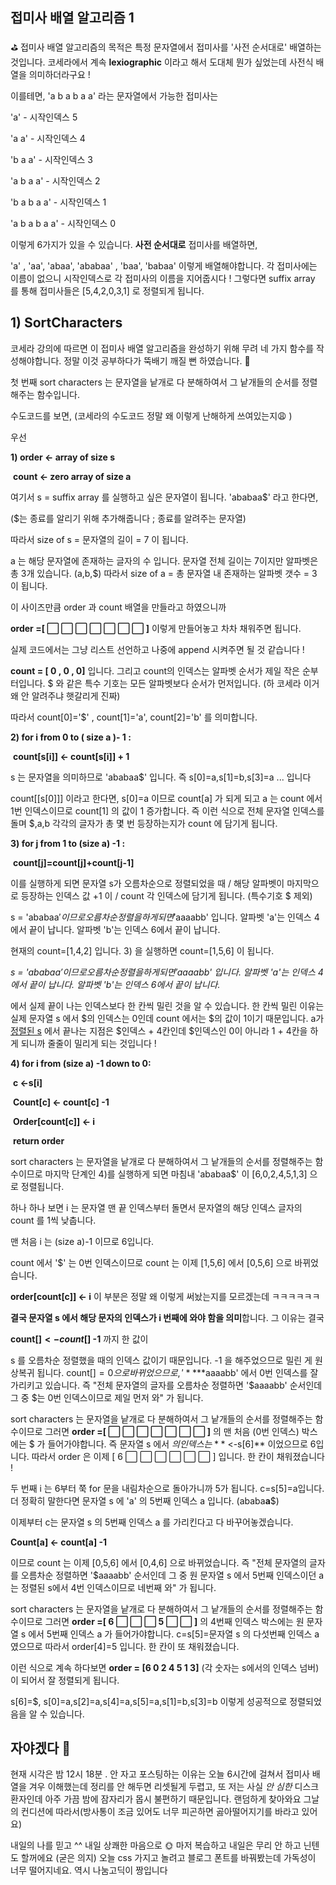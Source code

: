 
## 접미사 배열 알고리즘 1

⛳️ 접미사 배열 알고리즘의 목적은 특정 문자열에서 접미사를 '사전 순서대로' 배열하는 것입니다. 코세라에서 계속 **lexiographic** 이라고 해서 도대체 뭔가 싶었는데 사전식 배열을 의미하더라구요 !

이를테면, 'a b a b a a' 라는 문자열에서 가능한 접미사는

'a' - 시작인덱스 5

'a a' - 시작인덱스 4

'b a a' - 시작인덱스 3

'a b a a' - 시작인덱스 2

'b a b a a' - 시작인덱스 1

'a b a b a a' - 시작인덱스 0

이렇게 6가지가 있을 수 있습니다. **사전 순서대로** 접미사를 배열하면,

'a' , 'aa', 'abaa', 'ababaa' , 'baa', 'babaa' 이렇게 배열해야합니다. 각 접미사에는 이름이 없으니 시작인덱스로 각 접미사의 이름을 지어줍시다 ! 그렇다면 suffix array 를 통해 접미사들은 [5,4,2,0,3,1] 로 정렬되게 됩니다. 

## 1) SortCharacters

코세라 강의에 따르면 이 접미사 배열 알고리즘을 완성하기 위해 무려 네 가지 함수를 작성해야합니다. 정말 이것 공부하다가 뚝배기 깨질 뻔 하였습니다. 🤯

첫 번째 sort characters 는 문자열을 낱개로 다 분해하여서 그 낱개들의 순서를 정렬해주는 함수입니다. 

수도코드를 보면, (코세라의 수도코드 정말 왜 이렇게 난해하게 쓰여있는지😩 )

우선 

**1) order <- array of size s**

​    **count <- zero array of size a**

여기서 s = suffix array 를 실행하고 싶은 문자열이 됩니다. 'ababaa$' 라고 한다면,

($는 종료를 알리기 위해 추가해줍니다 ; 종료를 알려주는 문자열)

따라서 size of s = 문자열의 길이 = 7 이 됩니다. 

a 는 해당 문자열에 존재하는 글자의 수 입니다. 문자열 전체 길이는 7이지만 알파벳은 총 3개 있습니다. (a,b,$) 따라서 size of a = 총 문자열 내 존재하는 알파벳 갯수 = 3 이 됩니다. 

이 사이즈만큼 order 과 count 배열을 만들라고 하였으니까 

**order =[ ⬜️ ⬜️ ⬜️ ⬜️ ⬜️ ⬜️ ⬜️ ]** 이렇게 만들어놓고 차차 채워주면 됩니다.

실제 코드에서는 그냥 리스트 선언하고 나중에 append 시켜주면 될 것 같습니다 !

**count = [ 0 , 0 , 0]** 입니다. 그리고 count의 인덱스는 알파벳 순서가 제일 작은 순부터입니다. $ 와 같은 특수 기호는 모든 알파벳보다 순서가 먼저입니다. (하 코세라 이거 왜 안 알려주냐 햇갈리게 진짜)

따라서 count[0]='$' , count[1]='a', count[2]='b' 를 의미합니다. 

**2) for i from 0 to ( size a )- 1 :**

​    	**count[s[i]] <- count[s[i]] + 1** 

s 는 문자열을 의미하므로  'ababaa$' 입니다. 즉 s[0]=a,s[1]=b,s[3]=a ... 입니다

count[[s[0]]] 이라고 한다면, s[0]=a 이므로 count[a] 가 되게 되고 a 는 count 에서 1번 인덱스이므로 count[1] 의 값이 1 증가합니다. 즉 이런 식으로 전체 문자열 인덱스를 돌며 $,a,b 각각의 글자가 총 몇 번 등장하는지가 count 에 담기게 됩니다. 

**3) for j from 1 to (size a) -1 :**

​		**count[j]=count[j]+count[j-1]**

이를 실행하게 되면 문자열 s가 오름차순으로 정렬되었을 때 / 해당 알파벳이 마지막으로 등장하는 인덱스 값 +1 이 / count 각 인덱스에 담기게 됩니다. (특수기호 $ 제외)

s = 'ababaa$'  이므로 오름차순 정렬을 하게 되면 '$aaaabb' 입니다. 알파벳 'a'는 인덱스 4에서 끝이 납니다. 알파벳 'b'는 인덱스 6에서 끝이 납니다. 



현재의 count=[1,4,2] 입니다. 3) 을 실행하면 count=[1,5,6] 이 됩니다.  

*s = 'ababaa$'  이므로 오름차순 정렬을 하게 되면 '$aaaabb' 입니다. 알파벳 'a'는 인덱스 4에서 끝이 납니다. 알파벳 'b'는 인덱스 6에서 끝이 납니다.* 

에서 실제 끝이 나는 인덱스보다 한 칸씩 밀린 것을 알 수 있습니다. 한 칸씩 밀린 이유는 실제 문자열 s 에서 $의 인덱스는 0인데 count 에서는 $의 값이 1이기 때문입니다. a가 <u>정렬된 s</u> 에서 끝나는 지점은 $인덱스 + 4칸인데 $인덱스인 0이 아니라 1 + 4칸을 하게 되니까 줄줄이 밀리게 되는 것입니다 ! 

**4) for i from (size a) -1 down to 0:**

​		**c <-s[i]**

​        **Count[c] <- count[c] -1**

​        **Order[count[c]] <- i** 

​    **return order**



sort characters 는 문자열을 낱개로 다 분해하여서 그 낱개들의 순서를 정렬해주는 함수이므로 마지막 단계인 4)를 실행하게 되면 마침내 'ababaa$' 이 [6,0,2,4,5,1,3] 으로 정렬됩니다. 

하나 하나 보면 i 는 문자열 맨 끝 인덱스부터 돌면서 문자열의 해당 인덱스 글자의 count 를 1씩 낮춥니다. 

맨 처음 i 는 (size a)-1 이므로 6입니다. 

count 에서 '$' 는 0번 인덱스이므로 count 는 이제 [1,5,6] 에서 [0,5,6] 으로 바뀌었습니다.

**order[count[c]] <- i**  이 부분은 정말 왜 이렇게 써놨는지를 모르겠는데 ㅋㅋㅋㅋㅋㅋ 

**결국 문자열 s 에서 해당 문자의 인덱스가 i 번째에 와야 함을 의미**합니다. 그 이유는 결국 

**count[$] <- count[$] -1** 까지 한 값이 

s 를 오름차순 정렬했을 때의 인덱스 값이기 때문입니다. -1 을 해주었으므로 밀린 게 원상복귀 됩니다. count[$] = 0 으로 바뀌었으므로 , '**$**aaaabb' 에서 0번 인덱스를 잘 가리키고 있습니다. 즉 "전체 문자열의 글자를 오름차순 정렬하면 '$aaaabb' 순서인데 그 중 $는 0번 인덱스이므로 제일 먼저 와" 가 됩니다. 

sort characters 는 문자열을 낱개로 다 분해하여서 그 낱개들의 순서를 정렬해주는 함수이므로 그러면 **order =[ ⬜️ ⬜️ ⬜️ ⬜️ ⬜️ ⬜️ ⬜️ ]** 의 맨 처음 (0번 인덱스) 박스에는 $ 가 들어가야합니다. 즉 문자열 s 에서 $의 인덱스는  **$ <-s[6]** 이었으므로 6입니다. 따라서 order 은 이제 [ 6 ⬜️ ⬜️ ⬜️ ⬜️ ⬜️ ⬜️ ] 입니다. 한 칸이 채워졌습니다 ! 



두 번째 i 는 6부터 쭉 for 문을 내림차순으로 돌아가니까 5가 됩니다. c=s[5]=a입니다. 더 정확히 말한다면 문자열 s 에 'a' 의 5번째 인덱스 a 입니다. (ababa**a**$) 

이제부터 c는 문자열 s 의 5번째 인덱스 a 를 가리킨다고 다 바꾸어놓겠습니다.

**Count[a] <- count[a] -1**

 이므로 count 는 이제 [0,5,6] 에서 [0,4,6] 으로 바뀌었습니다. 즉 "전체 문자열의 글자를 오름차순 정렬하면 '$aaaabb' 순서인데 그 중 원 문자열 s 에서 5번째 인덱스이던 a는 정렬된 s에서 4번 인덱스이므로 네번째 와" 가 됩니다. 



sort characters 는 문자열을 낱개로 다 분해하여서 그 낱개들의 순서를 정렬해주는 함수이므로 그러면 **order =[ 6 ⬜️ ⬜️ ⬜️ 5 ⬜️ ⬜️ ]** 의  4번째 인덱스 박스에는 원 문자열 s 에서 5번째 인덱스 a 가 들어가야합니다. c=s[5]=문자열 s 의 다섯번째 인덱스 a 였으므로 따라서 order[4]=5 입니다. 한 칸이 또 채워졌습니다. 



이런 식으로 계속 하다보면 **order = [6 0 2 4 5 1 3]** (각 숫자는 s에서의 인덱스 넘버) 이 되어서 잘 정렬되게 됩니다. 

s[6]=$, s[0]=a,s[2]=a,s[4]=a,s[5]=a,s[1]=b,s[3]=b 이렇게 성공적으로 정렬되었음을 알 수 있습니다.



## 자야겠다 🌝

현재 시각은 밤 12시 18분 . 안 자고 포스팅하는 이유는 오늘 6시간에 걸쳐서 접미사 배열을 겨우 이해했는데 정리를 안 해두면 리셋될게 두렵고, 또 저는 사실 *안 심한*  디스크 환자인데 아주 가끔 밤에 잠자리가 몹시 불편하기 때문입니다. 랜덤하게 찾아와요 그날의 컨디션에 따라서(방사통이 조금 있어도 너무 피곤하면 곯아떨어지기를 바라고 있어요) 



내일의 나를 믿고 ^^ 내일 상쾌한 마음으로 🌞 마저 복습하고 내일은 무리 안 하고 닌텐도 할꺼에요 (굳은 의지) 오늘 css 가지고 놀려고 블로그 폰트를 바꿔봤는데 가독성이 너무 떨어지네요. 역시 나눔고딕이 짱입니다 



